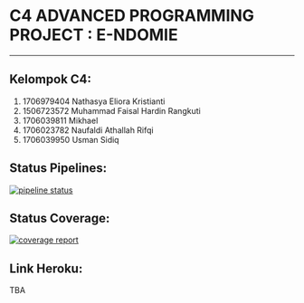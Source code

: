 # C4 ADVANCED PROGRAMMING PROJECT : E-NDOMIE

* * *

## Kelompok C4:
1. 1706979404 Nathasya Eliora Kristianti 
2. 1506723572 Muhammad Faisal Hardin Rangkuti 
3. 1706039811 Mikhael 
4. 1706023782 Naufaldi Athallah Rifqi
5. 1706039950 Usman Sidiq

## Status Pipelines:
[![pipeline status](https://gitlab.com/adpro_kelompok_c/e-ndomie/badges/master/pipeline.svg)](https://gitlab.com/adpro_kelompok_c/e-ndomie/commits/master)

## Status Coverage:
[![coverage report](https://gitlab.com/adpro_kelompok_c/e-ndomie/badges/master/coverage.svg)](https://gitlab.com/adpro_kelompok_c/e-ndomie/commits/master)

## Link Heroku:
TBA